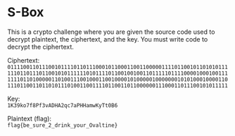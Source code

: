 # S-Box

This is a crypto challenge where you are given the source code used to decrypt plaintext, the ciphertext, and the key. You must write code to decrypt the ciphertext.  

Ciphertext:  
`0111100110111001011110110111000101100011001100000111101100101101010111111011011101100101011111101011110110010010011011111011110000100010011111110110100000110100111001000110010000101000001000000010101000100001101110110011011010111010011001111011001101100000011100011011100101011111`  

Key:  
`1K39ko7f8Pf3vADHA2qc7aPHHamwKyTt0B6`  

Plaintext (flag):  
`flag{be_sure_2_drink_your_Ovaltine}`  

